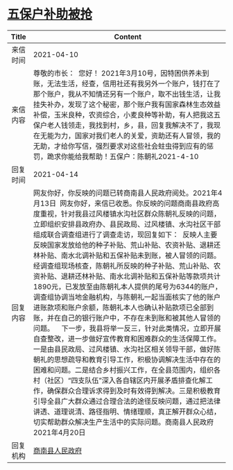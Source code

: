 # <a href="http://www.shangluo.gov.cn/zmhd/ldxxxx.jsp?urltype=leadermail.LeaderMailContentUrl&wbtreeid=1112&leadermailid=7140">五保户补助被抢</a>
|Title|Content|
|:---:|---|
|来信时间|2021-04-10|
|来信内容|尊敬的市长：  您好！ 2021年3月10号，因特困供养未到账，无法生活，经查，信用社还有我另外一个账户，钱打在了那个账户，我从不知情还另有一个账户，取不出钱生活，让我挂失补办，发现了这个秘密，那个账户我有国家森林生态效益补偿，玉米良种，农资综合，小麦良种等补助，有人把我这五保户老人钱领走，我找到村，乡，县，回复我解决不了，我现在无能为力，国家对我们老人的关爱，资助还有人冒领，我的无助，才给你写信，强烈要求对这些社会蛀虫得到应有的惩罚，跪求你能给我帮助！五保户：陈朝礼2021-4-10|
|回复时间|2021-04-14|
|回复内容|网友你好，你反映的问题已转商南县人民政府阅处。2021年4月13日  网友你好，来信已收悉。你反映的问题商南县政府高度重视，针对我县过风楼镇水沟社区群众陈朝礼反映的问题，立即组织安排县政府办、县民政局、过风楼镇、水沟社区干部组成联合调查组进行了调查走访，现回复如下：  反映人主要反映国家发放给他的种子补贴、荒山补贴、农资补贴、退耕还林补贴、南水北调补贴和五保补贴未到账，被人冒领的问题。经调查组现场核查，陈朝礼所反映的种子补贴、荒山补贴、农资补贴、退耕还林补贴、南水北调补贴和五保补贴等款项共计1890元，已发放至由陈朝礼本人提供的尾号为6344的账户，调查组协调当地金融机构，与陈朝礼一起当面核实了他的账户进账款项和账户余额，陈朝礼本人也确认补贴款项已全部到账，并在自己的银行账户中，不存在未到账和被其他人冒领的问题。    下一步，我县将举一反三，针对此类情况，立即开展自查整改，进一步做好宣传教育和困难群众的生活保障工作。一是由县民政局、过风楼镇、水沟社区相关领导干部，做好陈朝礼的思想疏导和教育引导工作，积极协调解决生活中存在的困难和问题。二是结合乡村振兴工作，在全县范围内，组织各村（社区）“四支队伍”深入各自辖区内开展矛盾排查化解工作，确保群众合理诉求得到及时有效得到解决。三是积极教育引导全县广大群众通过合理合法的途径反映问题，通过把法律讲透、道理说清、路径指明、情绪理顺，真正解开群众心结，切实帮助群众解决生产生活中的实际问题。商南县人民政府2021年4月20日|
|回复机构|<a href="../../categories/agencies/商南县人民政府.md">商南县人民政府</a>|